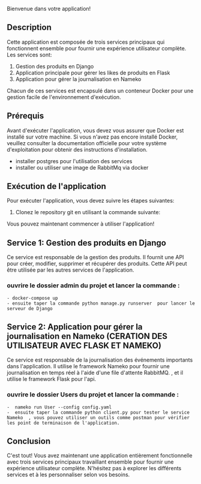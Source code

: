 Bienvenue dans votre application!

## Description

Cette application est composée de trois services principaux qui fonctionnent ensemble pour fournir une expérience utilisateur complète. Les services sont:

1. Gestion des produits en Django
2. Application principale pour gérer les likes de produits en Flask
3. Application pour gérer la journalisation en Nameko

Chacun de ces services est encapsulé dans un conteneur Docker pour une gestion facile de l'environnement d'exécution.

## Prérequis

Avant d'exécuter l'application, vous devez vous assurer que Docker est installé sur votre machine. Si vous n'avez pas encore installé Docker, veuillez consulter la documentation officielle pour votre système d'exploitation pour obtenir des instructions d'installation.
- installer postgres pour l'utilisation des services 
- installer ou utiliser une image de RabbitMq via docker

## Exécution de l'application

Pour exécuter l'application, vous devez suivre les étapes suivantes:

1. Clonez le repository git en utilisant la commande suivante:



Vous pouvez maintenant commencer à utiliser l'application!

## Service 1: Gestion des produits en Django

Ce service est responsable de la gestion des produits. Il fournit une API pour créer, modifier, supprimer et récupérer des produits. Cette API peut être utilisée par les autres services de l'application.
### ouvrire le dossier admin du projet et lancer la commande :
    - docker-compose up
    - ensuite taper la commande python manage.py runserver  pour lancer le serveur de Django

## Service 2: Application pour gérer la journalisation en Nameko (CERATION DES UTILISATEUR AVEC FLASK  ET NAMEKO)

Ce service est responsable de la journalisation des événements importants dans l'application. Il utilise le framework Nameko pour fournir une journalisation en temps réel à l'aide d'une file d'attente RabbitMQ.
, et il utilise le framework Flask pour l'api.

### ouvrire le dossier Users du projet et lancer la commande :
    -  nameko run User --config config.yaml
    -  ensuite taper la commande python client.py pour tester le service Nameko  , vous pouvez utiliser un outils comme postman pour vérifier les point de terminaison de l'application.
## Conclusion

C'est tout! Vous avez maintenant une application entièrement fonctionnelle avec trois services principaux travaillant ensemble pour fournir une expérience utilisateur complète. N'hésitez pas à explorer les différents services et à les personnaliser selon vos besoins.

